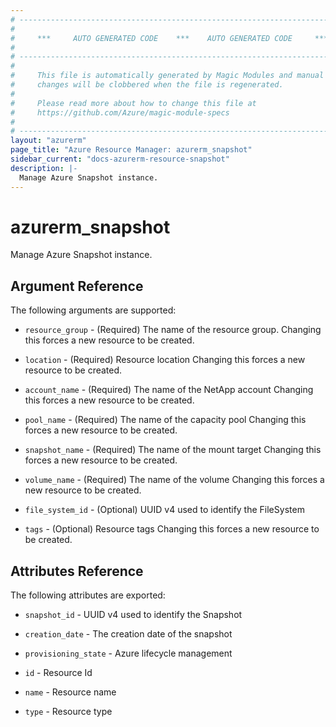 ```yaml
---
# ----------------------------------------------------------------------------
#
#     ***     AUTO GENERATED CODE    ***    AUTO GENERATED CODE     ***
#
# ----------------------------------------------------------------------------
#
#     This file is automatically generated by Magic Modules and manual
#     changes will be clobbered when the file is regenerated.
#
#     Please read more about how to change this file at
#     https://github.com/Azure/magic-module-specs
#
# ----------------------------------------------------------------------------
layout: "azurerm"
page_title: "Azure Resource Manager: azurerm_snapshot"
sidebar_current: "docs-azurerm-resource-snapshot"
description: |-
  Manage Azure Snapshot instance.
---
```


# azurerm_snapshot

Manage Azure Snapshot instance.


## Argument Reference

The following arguments are supported:

* `resource_group` - (Required) The name of the resource group. Changing this forces a new resource to be created.

* `location` - (Required) Resource location Changing this forces a new resource to be created.

* `account_name` - (Required) The name of the NetApp account Changing this forces a new resource to be created.

* `pool_name` - (Required) The name of the capacity pool Changing this forces a new resource to be created.

* `snapshot_name` - (Required) The name of the mount target Changing this forces a new resource to be created.

* `volume_name` - (Required) The name of the volume Changing this forces a new resource to be created.

* `file_system_id` - (Optional) UUID v4 used to identify the FileSystem

* `tags` - (Optional) Resource tags Changing this forces a new resource to be created.

## Attributes Reference

The following attributes are exported:

* `snapshot_id` - UUID v4 used to identify the Snapshot

* `creation_date` - The creation date of the snapshot

* `provisioning_state` - Azure lifecycle management

* `id` - Resource Id

* `name` - Resource name

* `type` - Resource type
